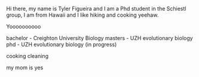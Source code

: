 Hi there, my name is Tyler Figueira and I am a Phd student in the Schiestl group, I am from Hawaii and I like hiking and cooking yeehaw.

Yoooooooooo

bachelor - Creighton University Biology
masters - UZH evolutionary biology
phd - UZH evolutionary biology (in progress)

cooking cleaning

my mom is yes
